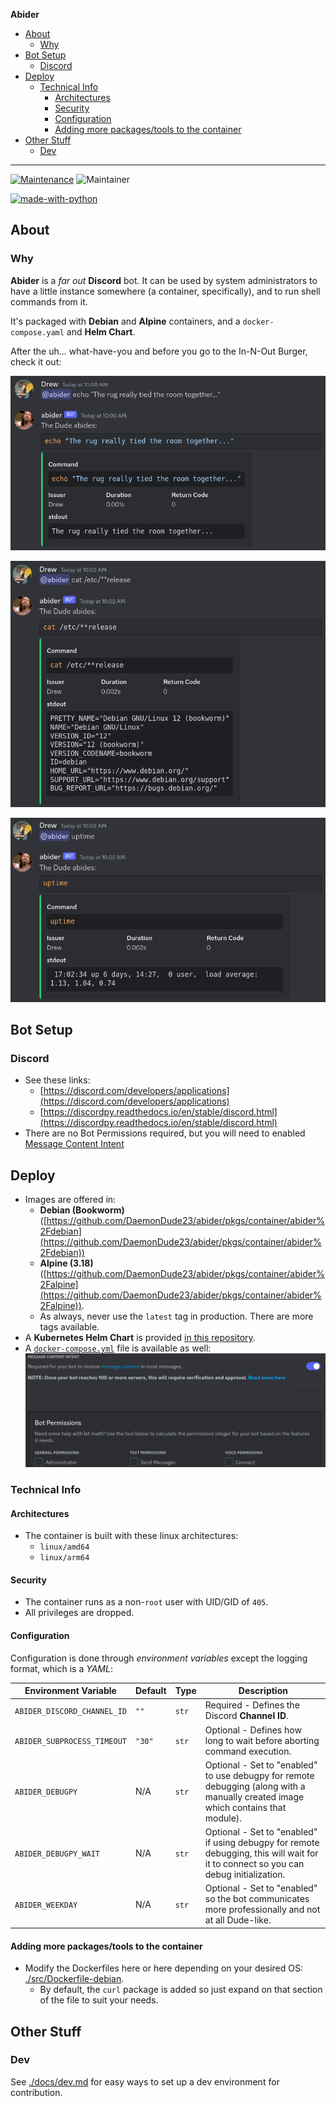 **Abider**

- [About](#about)
  - [Why](#why)
- [Bot Setup](#bot-setup)
  - [Discord](#discord)
- [Deploy](#deploy)
  - [Technical Info](#technical-info)
    - [Architectures](#architectures)
    - [Security](#security)
    - [Configuration](#configuration)
    - [Adding more packages/tools to the container](#adding-more-packagestools-to-the-container)
- [Other Stuff](#other-stuff)
  - [Dev](#dev)

---

[![Maintenance](https://img.shields.io/badge/Maintained%3F-yes-green.svg)](https://GitHub.com/Naereen/StrapDown.js/graphs/commit-activity)
![Maintainer](https://img.shields.io/badge/maintainer-DaemonDude23-blue)

[![made-with-python](https://img.shields.io/badge/Made%20with-Python-1f425f.svg)](https://www.python.org/)

## About

### Why

**Abider** is a _far out_ **Discord** bot.
It can be used by system administrators to have a little instance somewhere (a container, specifically), and to run shell commands from it.

It's packaged with **Debian** and **Alpine** containers, and a `docker-compose.yaml` and **Helm Chart**.

After the uh... what-have-you and before you go to the In-N-Out Burger, check it out:

![abider-0](./docs/images/abider-0.png)

![abider-1](./docs/images/abider-1.png)

![abider-2](./docs/images/abider-2.png)

## Bot Setup

### Discord

- See these links:
  - [https://discord.com/developers/applications](https://discord.com/developers/applications)
  - [https://discordpy.readthedocs.io/en/stable/discord.html](https://discordpy.readthedocs.io/en/stable/discord.html)
- There are no Bot Permissions required, but you will need to enabled [Message Content Intent](https://support-dev.discord.com/hc/en-us/articles/4404772028055)

## Deploy

- Images are offered in:
  - **Debian (Bookworm)** ([https://github.com/DaemonDude23/abider/pkgs/container/abider%2Fdebian](https://github.com/DaemonDude23/abider/pkgs/container/abider%2Fdebian))
  - **Alpine (3.18)** ([https://github.com/DaemonDude23/abider/pkgs/container/abider%2Falpine](https://github.com/DaemonDude23/abider/pkgs/container/abider%2Falpine)).
  - As always, never use the `latest` tag in production. There are more tags available.
- A **Kubernetes Helm Chart** is provided [in this repository](https://github.com/DaemonDude23/abider/tree/main/deploy/helm/charts/abider).
- A [`docker-compose.yml`](./deploy/docker-compose.yaml) file is available as well:
  ![abider-3](./docs/images/abider-3.png)

### Technical Info

#### Architectures

- The container is built with these linux architectures:
  - `linux/amd64`
  - `linux/arm64`

#### Security

- The container runs as a non-`root` user with UID/GID of `405`.
- All privileges are dropped.

#### Configuration

Configuration is done through _environment variables_ except the logging format, which is a _YAML_:

Environment Variable        | Default   | Type  | Description
----------------------------|-----------|-------|---------
`ABIDER_DISCORD_CHANNEL_ID` | `""`       | `str` | Required - Defines the Discord **Channel ID**.
`ABIDER_SUBPROCESS_TIMEOUT` | `"30"`     | `str` | Optional - Defines how long to wait before aborting command execution.
`ABIDER_DEBUGPY`            | N/A        | `str` | Optional - Set to "enabled" to use debugpy for remote debugging (along with a manually created image which contains that module).
`ABIDER_DEBUGPY_WAIT`       | N/A        | `str` | Optional - Set to "enabled" if using debugpy for remote debugging, this will wait for it to connect so you can debug initialization.
`ABIDER_WEEKDAY`            | N/A        | `str` | Optional - Set to "enabled" so the bot communicates more professionally and not at all Dude-like.

#### Adding more packages/tools to the container

- Modify the Dockerfiles here or here depending on your desired OS: [./src/Dockerfile-debian](./src/Dockerfile-debian).
  - By default, the `curl` package is added so just expand on that section of the file to suit your needs.

## Other Stuff

### Dev

See [./docs/dev.md](./docs/dev.md) for easy ways to set up a dev environment for contribution.
